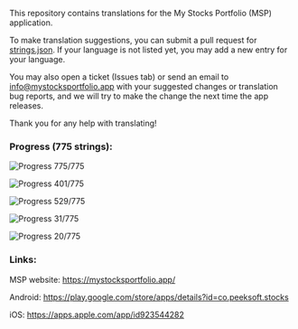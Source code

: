 This repository contains translations for the My Stocks Portfolio (MSP) application.

To make translation suggestions, you can submit a pull request for [strings.json](https://github.com/mystocksportfolio/translations/blob/main/strings.json). If your language is not listed yet, you may add a new entry for your language.

You may also open a ticket (Issues tab) or send an email to info@mystocksportfolio.app with your suggested changes or translation bug reports, and we will try to make the change the next time the app releases.

Thank you for any help with translating!



### Progress (775 strings):

![Progress](https://progress-bar.dev/100?title=en&width=120) 775/775

![Progress](https://progress-bar.dev/52?title=zh-Hant-TW&width=120) 401/775

![Progress](https://progress-bar.dev/68?title=fr&width=120) 529/775

![Progress](https://progress-bar.dev/4?title=de&width=120) 31/775

![Progress](https://progress-bar.dev/3?title=zh&width=120) 20/775



### Links:

MSP website: https://mystocksportfolio.app/

Android: https://play.google.com/store/apps/details?id=co.peeksoft.stocks

iOS: https://apps.apple.com/app/id923544282
